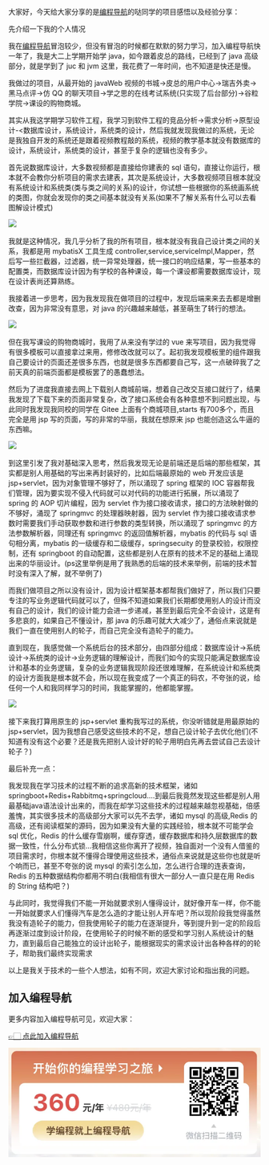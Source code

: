 大家好，今天给大家分享的是[编程导航](https://mp.weixin.qq.com/s?__biz=MzI1NDczNTAwMA==&mid=2247524980&idx=2&sn=9ddcdb6c52aa096ed4c5ad0ced946a7d&chksm=e9c28583deb50c95f3c2665713a8bbc372c68332b3bfb846cf4b23af3f1cc07164832a291335&token=689599617&lang=zh_CN&scene=21#wechat_redirect)的哒同学的项目感悟以及经验分享：

先介绍一下我的个人情况

我在[编程导航](https://mp.weixin.qq.com/s?__biz=MzI1NDczNTAwMA==&mid=2247524980&idx=2&sn=9ddcdb6c52aa096ed4c5ad0ced946a7d&chksm=e9c28583deb50c95f3c2665713a8bbc372c68332b3bfb846cf4b23af3f1cc07164832a291335&token=689599617&lang=zh_CN&scene=21#wechat_redirect)冒泡较少，但没有冒泡的时候都在默默的努力学习，加入编程导航快一年了，我是大二上学期开始学 java，如今跟着皮总的路线，已经到了 java 高级部分，就是学到了 juc 和 jvm 这里，我花费了一年时间，也不知道是快还是慢。



我做过的项目，从最开始的 javaWeb 视频的书城->皮总的用户中心->瑞吉外卖->黑马点评->仿 QQ 的聊天项目->学之思的在线考试系统(只实现了后台部分)->谷粒学院->课设的购物商城。



其实从我这学期学习软件工程，我学习到软件工程的竞品分析->需求分析->原型设计-<数据库设计，系统设计，系统类的设计，然后我就发现我做过的系统，无论是我独自开发的系统还是跟着视频教程敲的系统，视频的教学基本就没有数据库的设计，系统设计，系统类的设计，甚至于复杂的逻辑也没有多少。



首先说数据库设计，大多数视频都是直接给你建表的 sql 语句，直接让你运行，根本就不会教你分析项目的需求去建表，其次是系统设计，大多数视频项目根本就没有系统设计和系统类(类与类之间的关系)的设计，你试想一些根据你的系统画系统的类图，你就会发现你的类之间基本就没有关系(如果不了解关系有什么可以去看 图解设计模式)

		
![](https://files.mdnice.com/user/31817/b2b1e736-d641-40b5-90b1-5b29889621ab.png)


我就是这种情况，我几乎分析了我的所有项目，根本就没有我自己设计类之间的关系，我都是用 mybatisX 工具生成 controller,service,serviceImpl,Mapper，然后写一些拦截器，过滤器，统一异常处理器，统一接口的响应结果，写一些基本的配置类，而数据库设计因为有学校的各种课设，每一个课设都需要数据库设计，现在设计表尚还算熟练。



我接着进一步思考，因为我发现我在做项目的过程中，发现后端来来去去都是增删改查，因为非常没有意思，对 java 的兴趣越来越低，甚至萌生了转行的想法。

![](https://files.mdnice.com/user/31817/b82fd60b-09a4-4b67-bfb6-cf123d8ec795.png)



但在我写课设的购物商城时，我用了从来没有学过的 vue 来写项目，因为我觉得有很多模板可以直接拿过来用，修修改改就可以了。起初我发现模板里的组件跟我自己要设计的页面还差很多东西，也就是很多东西都要自己写，这一点破碎我了之前天真的前端页面都是模板罢了的愚蠢想法。

然后为了进度我直接去网上下载别人商城前端，想着自己改交互接口就行了，结果我发现了下载下来的页面非常复杂，改了接口系统会有各种意想不到问题出现，与此同时我发现我同校的同学在 Gitee 上面有个商城项目,starts 有700多个，而且完全是用 jsp 写的页面，写的非常的华丽，我就在想原来 jsp 也能创造这么牛逼的东西嘛。


![](https://files.mdnice.com/user/31817/db19248b-c0c3-4e2a-a19d-1934e3cf93ff.png)


到这里引发了我对基础深入思考，然后我发现无论是前端还是后端的那些框架，其实都是别人用基础的写出来再封装好的，比如后端最原始的 web 开发应该是 jsp+servlet，因为对象管理不够好了，所以涌现了 spring 框架的 IOC 容器帮我们管理，因为要实现不侵入代码就可以对代码的功能进行拓展，所以涌现了 spring 的 AOP 切片编程，因为 servlet 作为接口接收请求，接口的方法映射做的不够好，涌现了 springmvc 的处理器映射器，因为 servlet 作为接口接收请求参数时需要我们手动获取参数和进行参数的类型转换，所以涌现了 springmvc 的方法参数解析器，同理还有 springmvc 的返回值解析器，mybatis 的代码与 sql 语句相分离，mybatis 的一级缓存和二级缓存，springsecuity 的登录校验，权限控制，还有 springboot 的自动配置，这些都是别人在原有的技术不足的基础上涌现出来的华丽设计。(ps这里举例是用了我熟悉的后端的技术来举例，前端的技术暂时没有深入了解，就不举例了)



而我们做项目之所以没有设计，因为设计框架基本都帮我们做好了，所以我们只要专注的写业务逻辑代码就可以了，但殊不知道如果我们长期都使用别人的设计而没有自己的设计，我们的设计能力会进一步递减，甚至到最后完全不会设计，这是有多悲哀的，如果自己不懂设计，那 java 的乐趣可就大大减少了，通俗点来说就是我们一直在使用别人的轮子，而自己完全没有造轮子的能力。



直到现在，我感觉做一个系统后台的技术部分，由四部分组成：数据库设计->系统设计->系统类的设计->业务逻辑的理解设计，而我们如今的实现只能满足数据库设计和基本的业务逻辑，复杂的业务逻辑我现阶段还很难理解，在系统设计和系统类的设计方面我是根本就不会，所以现在我变成了一个真正的码农，不夸张的说，给任何一个人和我同样学习的时间，我能掌握的，他都能掌握。


![](https://files.mdnice.com/user/31817/5d041cce-b86c-4897-ace4-ca926244b881.png)



接下来我打算用原生的 jsp+servlet 重构我写过的系统，你没听错就是用最原始的 jsp+servlet，因为我想自己感受这些技术的不足，想自己设计轮子去优化他们(不知道有没有这个必要？还是我先把别人设计好的轮子用明白先再去尝试自己去设计轮子？)



最后补充一点：

我发现我在学习技术的过程不断的追求高新的技术框架，诸如 springboot+Redis+Rabbitmq+springcloud....到最后我竟然发现这些都是别人用最基础java语法设计出来的，而我在却学习这些技术的过程越来越忽视基础，倍感羞愧，其实很多技术的高级部分大家可以先不去学，诸如 mysql 的高级,Redis 的高级，还有阅读框架的源码，因为如果没有大量的实践经验，根本就不可能学会 sql 优化，Redis 的什么缓存雪崩啊，缓存穿透，缓存数据库和持久层数据库的数据一致性，什么分布式锁...我相信这些你离开了视频，独自面对一个没有人借鉴的项目需求时，你根本就不懂得合理使用这些技术，通俗点来说就是这些你也就是听个响而已，甚至不夸张的说 mysql 的索引怎么加，怎么进行合理的连表查询，Redis 的五种数据结构你都用不明白(我相信有很大一部分人一直只是在用 Redis 的 String 结构吧？)



与此同时，我觉得我们不能一开始就要求别人懂得设计，就好像开车一样，你不能一开始就要求人们懂得汽车是怎么造的才能让别人开车吧？所以现阶段我觉得虽然我没有造轮子的能力，但我使用轮子的能力在逐渐提升，等到提升到一定的阶段后再逐渐过度到设计阶段，在使用轮子的时候不断的感受和学习别人系统设计的魅力，直到最后自己能独立的设计出轮子，能根据现实的需求设计出各种各样的的轮子，帮助我们最终实现需求





以上是我关于技术的一些个人想法，如有不同，欢迎大家讨论和指出我的问题。

## 加入编程导航

更多内容加入编程导航可见，欢迎大家：

[👉🏻 点此加入编程导航](https://yuyuanweb.feishu.cn/wiki/SDtMwjR1DituVpkz5MLc3fZLnzb)

![微信扫码领券加入](../../../image/join_us.png)
